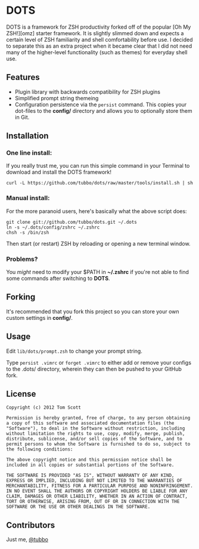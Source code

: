 DOTS
====

DOTS is a framework for ZSH productivity forked off of the popular [Oh My ZSH!][omz] starter framework. It is slightly slimmed down and expects a certain level of ZSH familiarity and shell comfortability before use. I decided to separate this as an extra project when it became clear that I did not need many of the higher-level functionality (such as themes) for everyday shell use.

Features
--------

- Plugin library with backwards compatibility for ZSH plugins
- Simplified prompt string themeing
- Configuration persistence via the `persist` command. This copies your dot-files to the **config/** directory and allows you to optionally store them in Git.

Installation
------------

### One line install:

If you really trust me, you can run this simple command in your Terminal to download and install the DOTS framework!

    curl -L https://github.com/tubbo/dots/raw/master/tools/install.sh | sh

### Manual install:

For the more paranoid users, here's basically what the above script does:

    git clone git://github.com/tubbo/dots.git ~/.dots
    ln -s ~/.dots/config/zshrc ~/.zshrc
    chsh -s /bin/zsh

Then start (or restart) ZSH by reloading or opening a new terminal window.

### Problems?

You *might* need to modify your $PATH in **~/.zshrc** if you're not able to find some commands after switching to **DOTS**.

Forking
-------

It's recommended that you fork this project so you can store your own custom settings in **config/**.

Usage
-----

Edit `lib/dots/prompt.zsh` to change your prompt string.

Type `persist .vimrc` or `forget .vimrc` to either add or remove your configs to the .dots/ directory, wherein they can then be pushed to your GitHub fork.

License
-------

    Copyright (c) 2012 Tom Scott

    Permission is hereby granted, free of charge, to any person obtaining a copy of this software and associated documentation files (the "Software"), to deal in the Software without restriction, including without limitation the rights to use, copy, modify, merge, publish, distribute, sublicense, and/or sell copies of the Software, and to permit persons to whom the Software is furnished to do so, subject to the following conditions:

    The above copyright notice and this permission notice shall be included in all copies or substantial portions of the Software.

    THE SOFTWARE IS PROVIDED "AS IS", WITHOUT WARRANTY OF ANY KIND, EXPRESS OR IMPLIED, INCLUDING BUT NOT LIMITED TO THE WARRANTIES OF MERCHANTABILITY, FITNESS FOR A PARTICULAR PURPOSE AND NONINFRINGEMENT. IN NO EVENT SHALL THE AUTHORS OR COPYRIGHT HOLDERS BE LIABLE FOR ANY CLAIM, DAMAGES OR OTHER LIABILITY, WHETHER IN AN ACTION OF CONTRACT, TORT OR OTHERWISE, ARISING FROM, OUT OF OR IN CONNECTION WITH THE SOFTWARE OR THE USE OR OTHER DEALINGS IN THE SOFTWARE.

Contributors
------------

Just me, [@tubbo][twt]

[omg]: https://github.com/robbyrussell/oh-my-zsh
[twt]: https://twitter.com/tubbo
